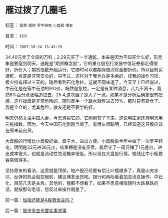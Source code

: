 # 雁过拨了几圈毛

标签： `股票` `理财` `罗平锌电` `小盘股` `博友` 

目录： `打印`

时间： `2007-10-24 13:43:19`

34.40元卖了全部的万科；2.29元买了一半通乾，本来是因为不知买什么好，形势象是要磨到明天，通乾是“期货概念股”，它的重仓股招行发展中信证券都走得很好，折价大；期货指数开始运行，它随时可以套期保值消除全部折价。所以目前买通乾，肯定是非常安全的，只不过，这样对于我也许是多余的，按我的操作习惯，极少持有超过三天的。随后看到石化急拉，这就不同味道了，今天早上已经说过，中石化是在等中石油的IPO价，既然是急拉，一定是有某种消息，八九不离十，竟然6%百分点涨幅追进去，25.4,这次胆子是大了一点。如果不是分析后确定很有把握，这样操盘是非常危险的，随时反手一个跳水就套进去15%，那时只有斩仓了。我是全仓的，尤其危险，散友还是不要学的好。

明天仍然关注中国人寿，今天想买它的，它刚刚软了下来，这说明庄家还想明天用它拖指数，因为，今天中国石化刚刚当值了。有博友很聪明，已经知道这只股应该在周末前出货。

大盘股的行情比小盘股好做，盘子大，进出方便。小盘股象今年中做了一次罗平锌电，明明是33元进36元出，结果楞是没有买盘，最后守了一周只赚了1元差价，进出成本很大，也就是流动性兑现概率很低。所以现在大盘股行情，短线比中小板要容易做得多。

坚持原来的看法，这里就是顶部，地产股已经要有偿让叶檀唱多了，真是山穷水尽，反弹的机会就在眼前，建议博友出货吧。银行和两险看着加息消息操作，中石化，目前几天是主角。其他的，我都不想看了。如果不愿意相信随时大跌暴跌的话，就按那句老话，您反过来操作就是了。



前一篇：[恒指还能是A股救世主吗？](../../../2007/10/24/恒指还能是A股救世主吗？.md)

后一篇：[股市多空也要实事求事](../../../2007/10/25/股市多空也要实事求事.md)